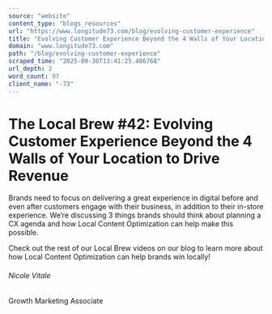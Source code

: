 ```yaml
---
source: "website"
content_type: "blogs_resources"
url: "https://www.longitude73.com/blog/evolving-customer-experience"
title: "Evolving Customer Experience Beyond the 4 Walls of Your Location to Drive Revenue"
domain: "www.longitude73.com"
path: "/blog/evolving-customer-experience"
scraped_time: "2025-09-30T13:41:25.486768"
url_depth: 2
word_count: 97
client_name: "-73"
---
```


# The Local Brew #42: Evolving Customer Experience Beyond the 4 Walls of Your Location to Drive Revenue

Brands need to focus on delivering a great experience in digital before and even after customers engage with their business, in addition to their in-store experience. We’re discussing 3 things brands should think about planning a CX agenda and how Local Content Optimization can help make this possible.

Check out the rest of our Local Brew videos on our blog to learn more about how Local Content Optimization can help brands win locally!

###### Nicole Vitale

Growth Marketing Associate